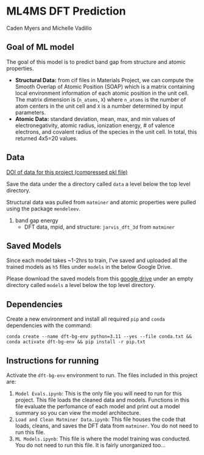 # ML4MS DFT Prediction
Caden Myers and Michelle Vadillo

## Goal of ML model
The goal of this model is to predict band gap from structure and atomic properties.

- **Structural Data:** from cif files in Materials Project, we can compute the Smooth Overlap of Atomic Position (SOAP) which is a matrix containing local environment information of each atomic position in the unit cell. The matrix dimension is (`n_atoms`, `X`) where `n_atoms` is the number of atom centers in the unit cell and `X` is a number determined by input parameters.
- **Atomic Data:** standard deviation, mean, max, and min values of electronegativity, atomic radius, ionization energy, # of valence electrons, and covalent radius of the species in the unit cell. In total, this returned 4x5=20 values. 

## Data
[DOI of data for this project (compressed pkl file)](https://doi.org/10.5281/zenodo.15366727)

Save the data under the a directory called `data` a level below the top level directory.

Structural data was pulled from `matminer` and atomic properties were pulled using the package `mendeleev`. 

1) band gap energy
   - DFT data, mpid, and structure: `jarvis_dft_3d` from `matminer`

## Saved Models

Since each model takes ~1-2hrs to train, I've saved and uploaded all the trained models as `h5` files under `models` in the below Google Drive.

Please download the saved models from this [google drive](https://drive.google.com/drive/folders/1di1Z4m6CiwAwrqTfYHz8m1UNToHFoKvY?usp=drive_link) under an empty directory called `models` a level below the top level directory.

## Dependencies
Create a new environment and install all required `pip` and `conda` dependencies with the command:

```
conda create --name dft-bg-env python=3.11 --yes --file conda.txt && conda activate dft-bg-env && pip install -r pip.txt
```

## Instructions for running

Activate the `dft-bg-env` environment to run. The files included in this project are:

1) `Model Evals.ipynb`: This is the only file you will need to run for this project. This file loads the cleaned data and models. Functions in this file evaluate the perfomance of each model and print out a model summary so you can view the model architecture.
2) `Load and Clean Matminer Data.ipynb`: This file houses the code that loads, cleans, and saves the DFT data from `matminer`. You do not need to run this file.
3) `ML Models.ipynb`: This file is where the model training was conducted. You do not need to run this file. It is fairly unorganized too...